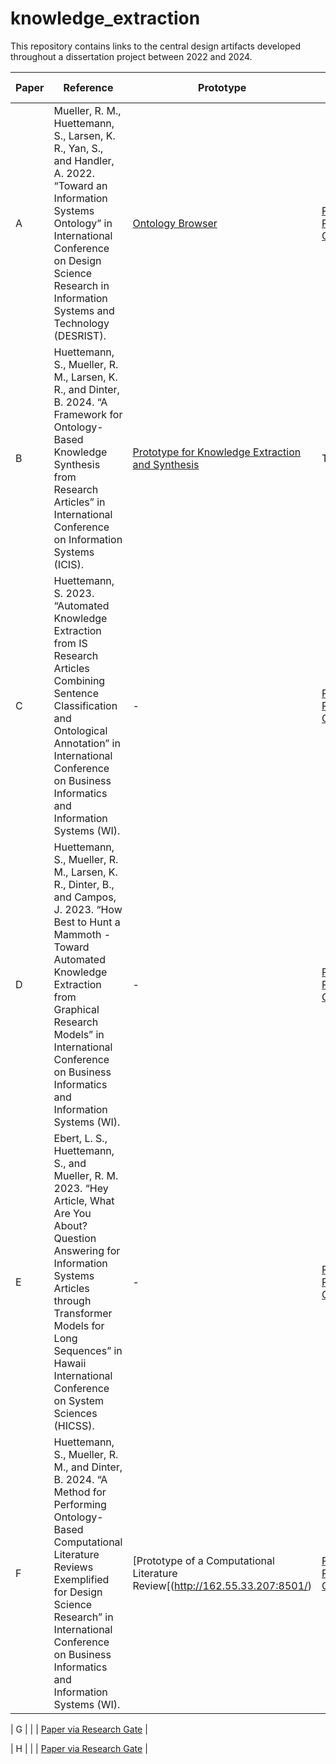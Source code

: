 # knowledge_extraction
This repository contains links to the central design artifacts developed throughout a dissertation project between 2022 and 2024.

| Paper     |  Reference | Prototype      | Link to Paper      |
| ------------- | ------------- | ------------- | ------------- |
| A | Mueller, R. M., Huettemann, S., Larsen, K. R., Yan, S., and Handler, A. 2022. “Toward an Information Systems Ontology” in International Conference on Design Science Research in Information Systems and Technology (DESRIST). | [Ontology Browser](http://162.55.33.207:6828/ontology_browser) | [Paper via Research Gate](https://www.researchgate.net/publication/360893416_Toward_an_Information_Systems_Ontology) |
| B | Huettemann, S., Mueller, R. M., Larsen, K. R., and Dinter, B. 2024. “A Framework for Ontology-Based Knowledge Synthesis from Research Articles” in International Conference on Information Systems (ICIS). | [Prototype for Knowledge Extraction and Synthesis](http://162.55.33.207:8502/) | TBA |
| C | Huettemann, S. 2023. “Automated Knowledge Extraction from IS Research Articles Combining Sentence Classification and Ontological Annotation” in International Conference on Business Informatics and Information Systems (WI). | - | [Paper via Research Gate](https://www.researchgate.net/publication/373994421_Automated_Knowledge_Extraction_from_IS_Research_Articles_Combining_Sentence_Classification_and_Ontological_Annotation) |
| D | Huettemann, S., Mueller, R. M., Larsen, K. R., Dinter, B., and Campos, J. 2023. “How Best to Hunt a Mammoth - Toward Automated Knowledge Extraction from Graphical Research Models” in International Conference on Business Informatics and Information Systems (WI). | - | [Paper via Research Gate](https://www.researchgate.net/publication/373995348_How_Best_to_Hunt_a_Mammoth_-_Toward_Automated_Knowledge_Extraction_From_Graphical_Research_Models) |
| E | Ebert, L. S., Huettemann, S., and Mueller, R. M. 2023. “Hey Article, What Are You About? Question Answering for Information Systems Articles through Transformer Models for Long Sequences” in Hawaii International Conference on System Sciences (HICSS). | - | [Paper via Research Gate](https://www.researchgate.net/publication/366951508_Hey_Article_What_Are_You_About_Question_Answering_for_Information_Systems_Articles_through_Transformer_Models_for_Long_Sequences) |
| F | Huettemann, S., Mueller, R. M., and Dinter, B. 2024. “A Method for Performing Ontology-Based Computational Literature Reviews Exemplified for Design Science Research” in International Conference on Business Informatics and Information Systems (WI). | [Prototype of a Computational Literature Review[(http://162.55.33.207:8501/) | [Paper via Research Gate](https://www.researchgate.net/publication/384140244_A_Method_for_Performing_Ontology-based_Computational_Literature_Reviews_Exemplified_for_Design_Science_Research) |


| G |  |  | [Paper via Research Gate]() |


| H |  |  | [Paper via Research Gate]() |
